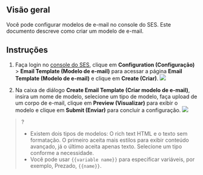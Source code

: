 ## Visão geral
Você pode configurar modelos de e-mail no console do SES. Este documento descreve como criar um modelo de e-mail.

## Instruções
1. Faça login no [console do SES](https://console.cloud.tencent.com/ses/domain), clique em **Configuration (Configuração)** > **Email Template (Modelo de e-mail)** para acessar a página **Email Template (Modelo de e-mail)** e clique em **Create (Criar)**.
![](https://main.qcloudimg.com/raw/d857206e82427fc3313660237880b2ef.png)

2. Na caixa de diálogo **Create Email Template (Criar modelo de e-mail)**, insira um nome de modelo, selecione um tipo de modelo, faça upload de um corpo de e-mail, clique em **Preview (Visualizar)** para exibir o modelo e clique em **Submit (Enviar)** para concluir a configuração.
![](https://main.qcloudimg.com/raw/56f4d929563e2aeeace698b9b80b61e2.png)
>?
>- Existem dois tipos de modelos: O rich text HTML e o texto sem formatação. O primeiro aceita mais estilos para exibir conteúdo avançado, já o último aceita apenas texto. Selecione um tipo conforme a necessidade.
>- Você pode usar `{{variable name}}` para especificar variáveis, por exemplo, Prezado, `{{name}}`.
